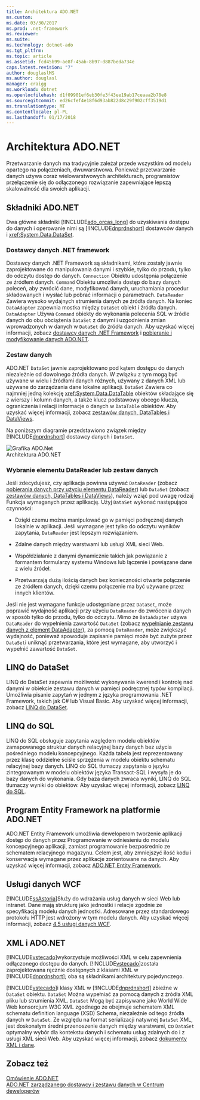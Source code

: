 ```yaml
---
title: Architektura ADO.NET
ms.custom: 
ms.date: 03/30/2017
ms.prod: .net-framework
ms.reviewer: 
ms.suite: 
ms.technology: dotnet-ado
ms.tgt_pltfrm: 
ms.topic: article
ms.assetid: fcd45b99-ae8f-45ab-8b97-d887beda734e
caps.latest.revision: "7"
author: douglaslMS
ms.author: douglasl
manager: craigg
ms.workload: dotnet
ms.openlocfilehash: d1f09901ef6eb30fe3f43ee19ab17ceaaa2b78e8
ms.sourcegitcommit: ed26cfef4e18f6d93ab822d8c29f902cff3519d1
ms.translationtype: MT
ms.contentlocale: pl-PL
ms.lasthandoff: 01/17/2018
---
```

# <a name="adonet-architecture"></a>Architektura ADO.NET
Przetwarzanie danych ma tradycyjnie zależał przede wszystkim od modelu opartego na połączeniach, dwuwarstwowa. Ponieważ przetwarzanie danych używa coraz wielowarstwowych architekturach, programistów przełączenie się do odłączonego rozwiązanie zapewniające lepszą skalowalność dla swoich aplikacji.  
  
## <a name="adonet-components"></a>Składniki ADO.NET  
 Dwa główne składniki [!INCLUDE[ado_orcas_long](../../../../includes/ado-orcas-long-md.md)] do uzyskiwania dostępu do danych i operowanie nimi są [!INCLUDE[dnprdnshort](../../../../includes/dnprdnshort-md.md)] dostawców danych i <xref:System.Data.DataSet>.  
  
### <a name="net-framework-data-providers"></a>Dostawcy danych .NET framework  
 Dostawcy danych .NET Framework są składnikami, które zostały jawnie zaprojektowane do manipulowania danymi i szybkie, tylko do przodu, tylko do odczytu dostęp do danych. `Connection` Obiektu udostępnia połączenie ze źródłem danych. `Command` Obiektu umożliwia dostęp do bazy danych poleceń, aby zwrócić dane, modyfikować danych, uruchamiania procedur składowanych i wysłać lub pobrać informacji o parametrach. `DataReader` Zawiera wysoko wydajnych strumienia danych ze źródła danych. Na koniec `DataAdapter` zapewnia mostka między `DataSet` obiekt i źródła danych. `DataAdapter` Używa `Command` obiekty do wykonania polecenia SQL w źródle danych do obu obciążenia `DataSet` z danymi i uzgodnienia zmian wprowadzonych w danych w `DataSet` do źródła danych. Aby uzyskać więcej informacji, zobacz [dostawcy danych .NET Framework](../../../../docs/framework/data/adonet/data-providers.md) i [pobieranie i modyfikowanie danych ADO.NET](../../../../docs/framework/data/adonet/retrieving-and-modifying-data.md).  
  
### <a name="the-dataset"></a>Zestaw danych  
 ADO.NET `DataSet` jawnie zaprojektowano pod kątem dostępu do danych niezależnie od dowolnego źródła danych. W związku z tym mogą być używane w wielu i źródłami danych różnych, używany z danych XML lub używane do zarządzania dane lokalne aplikacji. `DataSet` Zawiera co najmniej jedną kolekcję <xref:System.Data.DataTable> obiektów składające się z wierszy i kolumn danych, a także klucz podstawowy obcego klucza, ograniczenia i relacji informacje o danych w `DataTable` obiektów. Aby uzyskać więcej informacji, zobacz [zestawów danych, DataTables i DataViews](../../../../docs/framework/data/adonet/dataset-datatable-dataview/index.md).  
  
 Na poniższym diagramie przedstawiono związek między [!INCLUDE[dnprdnshort](../../../../includes/dnprdnshort-md.md)] dostawcy danych i `DataSet`.  
  
 ![Grafika ADO.Net](../../../../docs/framework/data/adonet/media/ado-1-bpuedev11.png "ado_1_bpuedev11")  
Architektura ADO.NET  
  
### <a name="choosing-a-datareader-or-a-dataset"></a>Wybranie elementu DataReader lub zestaw danych  
 Jeśli zdecydujesz, czy aplikacja powinna używać `DataReader` (zobacz [pobierania danych przy użyciu elementu DataReader](../../../../docs/framework/data/adonet/retrieving-data-using-a-datareader.md)) lub `DataSet` (zobacz [zestawów danych, DataTables i DataViews](../../../../docs/framework/data/adonet/dataset-datatable-dataview/index.md)), należy wziąć pod uwagę rodzaj Funkcja wymaganych przez aplikację. Użyj `DataSet` wykonać następujące czynności:  
  
-   Dzięki czemu można manipulować go w pamięci podręcznej danych lokalnie w aplikacji. Jeśli wymagane jest tylko do odczytu wyników zapytania, `DataReader` jest lepszym rozwiązaniem.  
  
-   Zdalne danych między warstwami lub usługi XML sieci Web.  
  
-   Współdziałanie z danymi dynamicznie takich jak powiązanie z formantem formularzy systemu Windows lub łączenie i powiązane dane z wielu źródeł.  
  
-   Przetwarzają dużą ilością danych bez konieczności otwarte połączenie ze źródłem danych, dzięki czemu połączenie ma być używane przez innych klientów.  
  
 Jeśli nie jest wymagane funkcje udostępniane przez `DataSet`, może poprawić wydajność aplikacji przy użyciu `DataReader` do zwrócenia danych w sposób tylko do przodu, tylko do odczytu. Mimo że `DataAdapter` używa `DataReader` do wypełnienia zawartość `DataSet` (zobacz [wypełnianie zestawu danych z element DataAdapter](../../../../docs/framework/data/adonet/populating-a-dataset-from-a-dataadapter.md)), za pomocą `DataReader`, może zwiększyć wydajność, ponieważ spowoduje zapisanie pamięci może być zużyte przez `DataSet`i uniknąć przetwarzania, które jest wymagane, aby utworzyć i wypełnić zawartość `DataSet`.  
  
## <a name="linq-to-dataset"></a>LINQ do DataSet  
 LINQ do DataSet zapewnia możliwość wykonywania kwerend i kontrolę nad danymi w obiekcie zestawu danych w pamięci podręcznej typów kompilacji. Umożliwia pisanie zapytań w jednym z języka programowania .NET Framework, takich jak C# lub Visual Basic. Aby uzyskać więcej informacji, zobacz [LINQ do DataSet](../../../../docs/framework/data/adonet/linq-to-dataset.md).  
  
## <a name="linq-to-sql"></a>LINQ do SQL  
 LINQ do SQL obsługuje zapytania względem modelu obiektów zamapowanego struktur danych relacyjnej bazy danych bez użycia pośredniego modelu koncepcyjnego. Każda tabela jest reprezentowany przez klasę oddzielne ściśle sprzężenia w modelu obiektu schematu relacyjnej bazy danych. LINQ do SQL tłumaczy zapytania o języku zintegrowanym w modelu obiektów języka Transact-SQL i wysyła je do bazy danych do wykonania. Gdy baza danych zwraca wyniki, LINQ do SQL tłumaczy wyniki do obiektów. Aby uzyskać więcej informacji, zobacz [LINQ do SQL](../../../../docs/framework/data/adonet/sql/linq/index.md).  
  
## <a name="adonet-entity-framework"></a>Program Entity Framework na platformie ADO.NET  
 ADO.NET Entity Framework umożliwia deweloperom tworzenie aplikacji dostęp do danych przez Programowanie w odniesieniu do modelu koncepcyjnego aplikacji, zamiast programowanie bezpośrednio ze schematem relacyjnego magazynu. Celem jest, aby zmniejszyć ilość kodu i konserwacja wymagane przez aplikacje zorientowane na danych. Aby uzyskać więcej informacji, zobacz [ADO.NET Entity Framework](../../../../docs/framework/data/adonet/ef/index.md).  
  
## <a name="wcf-data-services"></a>Usługi danych WCF  
 [!INCLUDE[ssAstoria](../../../../includes/ssastoria-md.md)]Służy do wdrażania usług danych w sieci Web lub intranet. Dane mają strukturę jako jednostki i relacje zgodnie ze specyfikacją modelu danych jednostki. Adresowane przez standardowego protokołu HTTP jest wdrożony w tym modelu danych. Aby uzyskać więcej informacji, zobacz [4.5 usługi danych WCF](../../../../docs/framework/data/wcf/index.md).  
  
## <a name="xml-and-adonet"></a>XML i ADO.NET  
 [!INCLUDE[vstecado](../../../../includes/vstecado-md.md)]wykorzystuje możliwości XML w celu zapewnienia odłączonego dostępu do danych. [!INCLUDE[vstecado](../../../../includes/vstecado-md.md)]została zaprojektowana ręcznie dostępnych z klasami XML w [!INCLUDE[dnprdnshort](../../../../includes/dnprdnshort-md.md)]; oba są składnikami architektury pojedynczego.  
  
 [!INCLUDE[vstecado](../../../../includes/vstecado-md.md)]i klasy XML w [!INCLUDE[dnprdnshort](../../../../includes/dnprdnshort-md.md)] zbieżne w `DataSet` obiektu. `DataSet` Można wypełniać za pomocą danych z źródła XML pliku lub strumienia XML. `DataSet` Mogą być zapisywane jako World Wide Web konsorcjum W3C XML zgodnego ze obejmuje schematem XML schematu definition language (XSD) Schema, niezależnie od tego źródła danych w `DataSet`. Ze względu na format serializacji natywnej `DataSet` XML, jest doskonałym średni przenoszenie danych między warstwami, co `DataSet` optymalny wybór dla kontekstu danych i schematu usług zdalnych do i z usługi XML sieci Web. Aby uzyskać więcej informacji, zobacz [dokumenty XML i dane](../../../../docs/standard/data/xml/index.md).  
  
## <a name="see-also"></a>Zobacz też  
 [Omówienie ADO.NET](../../../../docs/framework/data/adonet/ado-net-overview.md)  
 [ADO.NET zarządzanego dostawcy i zestawu danych w Centrum deweloperów](http://go.microsoft.com/fwlink/?LinkId=217917)
